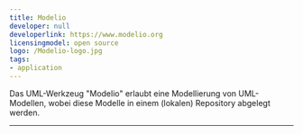 ```yaml
---
title: Modelio
developer: null
developerlink: https://www.modelio.org
licensingmodel: open source
logo: /Modelio-logo.jpg
tags:
- application
---
```

Das UML-Werkzeug "Modelio" erlaubt eine Modellierung von UML-Modellen, wobei diese Modelle in einem (lokalen) Repository abgelegt werden.

---
